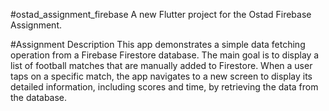 #ostad_assignment_firebase
A new Flutter project for the Ostad Firebase Assignment.

#Assignment Description
This app demonstrates a simple data fetching operation from a Firebase Firestore database. The main goal is to display a list of football matches that are manually added to Firestore. When a user taps on a specific match, the app navigates to a new screen to display its detailed information, including scores and time, by retrieving the data from the database.
 
 

